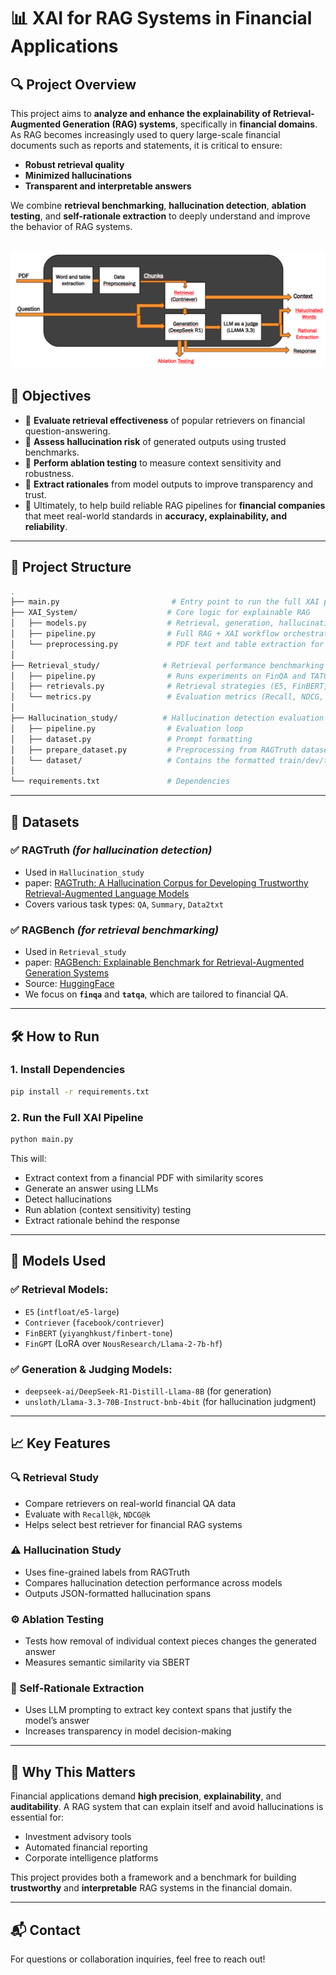 # 📊 XAI for RAG Systems in Financial Applications

## 🔍 Project Overview

This project aims to **analyze and enhance the explainability of Retrieval-Augmented Generation (RAG) systems**, specifically in **financial domains**. As RAG becomes increasingly used to query large-scale financial documents such as reports and statements, it is critical to ensure:
- **Robust retrieval quality**
- **Minimized hallucinations**
- **Transparent and interpretable answers**

We combine **retrieval benchmarking**, **hallucination detection**, **ablation testing**, and **self-rationale extraction** to deeply understand and improve the behavior of RAG systems.

![Project Architecture](images/schema.png)
---

## 🌟 Objectives

- 📌 **Evaluate retrieval effectiveness** of popular retrievers on financial question-answering.
- 📌 **Assess hallucination risk** of generated outputs using trusted benchmarks.
- 📌 **Perform ablation testing** to measure context sensitivity and robustness.
- 📌 **Extract rationales** from model outputs to improve transparency and trust.
- 📌 Ultimately, to help build reliable RAG pipelines for **financial companies** that meet real-world standards in **accuracy, explainability, and reliability**.

---

## 📂 Project Structure

```bash
.
├── main.py                         # Entry point to run the full XAI pipeline
├── XAI_System/                    # Core logic for explainable RAG
│   ├── models.py                  # Retrieval, generation, hallucination detection, ablation, rationale
│   ├── pipeline.py                # Full RAG + XAI workflow orchestration
│   └── preprocessing.py           # PDF text and table extraction for financial documents
│
├── Retrieval_study/              # Retrieval performance benchmarking
│   ├── pipeline.py                # Runs experiments on FinQA and TATQA (RAGBench dataset)
│   ├── retrievals.py              # Retrieval strategies (E5, FinBERT, Contriever, FinGPT)
│   └── metrics.py                 # Evaluation metrics (Recall, NDCG, etc.)
│
├── Hallucination_study/          # Hallucination detection evaluation
│   ├── pipeline.py                # Evaluation loop
│   ├── dataset.py                 # Prompt formatting
│   ├── prepare_dataset.py         # Preprocessing from RAGTruth dataset
│   └── dataset/                   # Contains the formatted train/dev/test sets
│
└── requirements.txt               # Dependencies
```

---

## 📙 Datasets

### ✅ **RAGTruth** *(for hallucination detection)*  
- Used in `Hallucination_study`
- paper: [RAGTruth: A Hallucination Corpus for Developing Trustworthy Retrieval-Augmented Language Models](https://arxiv.org/abs/2401.00396)
- Covers various task types: `QA`, `Summary`, `Data2txt`

### ✅ **RAGBench** *(for retrieval benchmarking)*  
- Used in `Retrieval_study`
- paper: [RAGBench: Explainable Benchmark for Retrieval-Augmented Generation Systems](https://arxiv.org/abs/2407.11005)
- Source: [HuggingFace](https://huggingface.co/datasets/rungalileo/ragbench)
- We focus on **`finqa`** and **`tatqa`**, which are tailored to financial QA.

---

## 🛠️ How to Run

### 1. Install Dependencies
```bash
pip install -r requirements.txt
```

### 2. Run the Full XAI Pipeline
```bash
python main.py
```

This will:
- Extract context from a financial PDF with similarity scores
- Generate an answer using LLMs
- Detect hallucinations
- Run ablation (context sensitivity) testing
- Extract rationale behind the response

---

## 🤖 Models Used

### ✅ Retrieval Models:
- `E5` (`intfloat/e5-large`)
- `Contriever` (`facebook/contriever`)
- `FinBERT` (`yiyanghkust/finbert-tone`)
- `FinGPT` (LoRA over `NousResearch/Llama-2-7b-hf`)

### ✅ Generation & Judging Models:
- `deepseek-ai/DeepSeek-R1-Distill-Llama-8B` (for generation)
- `unsloth/Llama-3.3-70B-Instruct-bnb-4bit` (for hallucination judgment)

---

## 📈 Key Features

### 🔍 Retrieval Study
- Compare retrievers on real-world financial QA data
- Evaluate with `Recall@k`, `NDCG@k`
- Helps select best retriever for financial RAG systems

### ⚠️ Hallucination Study
- Uses fine-grained labels from RAGTruth
- Compares hallucination detection performance across models
- Outputs JSON-formatted hallucination spans

### ⚙️ Ablation Testing
- Tests how removal of individual context pieces changes the generated answer
- Measures semantic similarity via SBERT

### 🧠 Self-Rationale Extraction
- Uses LLM prompting to extract key context spans that justify the model’s answer
- Increases transparency in model decision-making

---

## 📌 Why This Matters

Financial applications demand **high precision**, **explainability**, and **auditability**. A RAG system that can explain itself and avoid hallucinations is essential for:
- Investment advisory tools
- Automated financial reporting
- Corporate intelligence platforms

This project provides both a framework and a benchmark for building **trustworthy** and **interpretable** RAG systems in the financial domain.

---

## 📬 Contact

For questions or collaboration inquiries, feel free to reach out!

